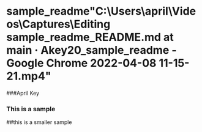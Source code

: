 # sample_readme"C:\Users\april\Videos\Captures\Editing sample_readme_README.md at main · Akey20_sample_readme - Google Chrome 2022-04-08 11-15-21.mp4"

###April Key

### This is a sample 
##this is a smaller sample



